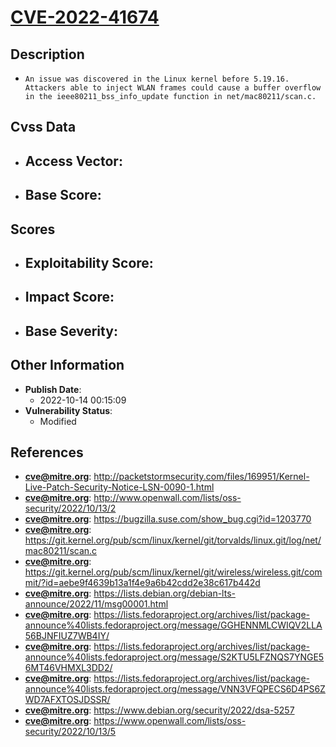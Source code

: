 
# [CVE-2022-41674](https://cve.mitre.org/cgi-bin/cvename.cgi?name=CVE-2022-41674)

## Description

- `An issue was discovered in the Linux kernel before 5.19.16. Attackers able to inject WLAN frames could cause a buffer overflow in the ieee80211_bss_info_update function in net/mac80211/scan.c.`

## Cvss Data

- **Access Vector**:
  - 
- **Base Score**:
  - 

## Scores

- **Exploitability Score**:
  - 
- **Impact Score**:
  - 
- **Base Severity**:
  - 

## Other Information

- **Publish Date**:
  - 2022-10-14 00:15:09
- **Vulnerability Status**:
  - Modified

## References

- **cve@mitre.org**: http://packetstormsecurity.com/files/169951/Kernel-Live-Patch-Security-Notice-LSN-0090-1.html
- **cve@mitre.org**: http://www.openwall.com/lists/oss-security/2022/10/13/2
- **cve@mitre.org**: https://bugzilla.suse.com/show_bug.cgi?id=1203770
- **cve@mitre.org**: https://git.kernel.org/pub/scm/linux/kernel/git/torvalds/linux.git/log/net/mac80211/scan.c
- **cve@mitre.org**: https://git.kernel.org/pub/scm/linux/kernel/git/wireless/wireless.git/commit/?id=aebe9f4639b13a1f4e9a6b42cdd2e38c617b442d
- **cve@mitre.org**: https://lists.debian.org/debian-lts-announce/2022/11/msg00001.html
- **cve@mitre.org**: https://lists.fedoraproject.org/archives/list/package-announce%40lists.fedoraproject.org/message/GGHENNMLCWIQV2LLA56BJNFIUZ7WB4IY/
- **cve@mitre.org**: https://lists.fedoraproject.org/archives/list/package-announce%40lists.fedoraproject.org/message/S2KTU5LFZNQS7YNGE56MT46VHMXL3DD2/
- **cve@mitre.org**: https://lists.fedoraproject.org/archives/list/package-announce%40lists.fedoraproject.org/message/VNN3VFQPECS6D4PS6ZWD7AFXTOSJDSSR/
- **cve@mitre.org**: https://www.debian.org/security/2022/dsa-5257
- **cve@mitre.org**: https://www.openwall.com/lists/oss-security/2022/10/13/5
